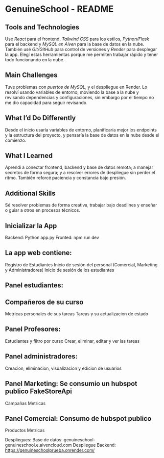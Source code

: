 # GenuineSchool - README

## Tools and Technologies
Usé *React* para el frontend, *Tailwind CSS* para los estilos, *Python/Flask* para el backend y *MySQL en Aiven* para la base de datos en la nube. También usé *Git/GitHub* para control de versiones y *Render* para desplegar la app. Elegí estas herramientas porque me permiten trabajar rápido y tener todo funcionando en la nube.

## Main Challenges
Tuve problemas con *puertos de MySQL*, y el despliegue en Render. Lo resolví usando variables de entorno, moviendo la base a la nube y revisando dependencias y configuraciones, sin embargo por el tiempo no me dio capacidad para seguir revisando.

## What I’d Do Differently
Desde el inicio usaría variables de entorno, planificaría mejor los endpoints y la estructura del proyecto, y pensaría la base de datos en la nube desde el comienzo.

## What I Learned
Aprendí a conectar frontend, backend y base de datos remota; a manejar secretos de forma segura; y a resolver errores de despliegue sin perder el ritmo. También reforcé paciencia y constancia bajo presión.

## Additional Skills
Sé resolver problemas de forma creativa, trabajar bajo deadlines y enseñar o guiar a otros en procesos técnicos.

## Inicializar la App
Backend: Python app.py
Fronted: npm run dev

## La app web contiene:
Registro de Estudiantes
Inicio de sesión del personal (Comercial, Marketing y Administradores)
Inicio de sesión de los estudiantes

## Panel estudiantes:
## Compañeros de su curso
Metricas personales de sus tareas
Tareas y su actualizacion de estado

## Panel Profesores:
Estudiantes y filtro por curso
Crear, eliminar, editar y ver las tareas

## Panel administradores:
Creacion, eliminacion, visualizacion y edicion de usuarios

## Panel Marketing: Se consumio un hubspot publico FakeStoreApi
Campañas
Metricas

## Panel Comercial: Consumo de hubspot publico
Productos
Metricas

Despliegues: 
Base de datos: genuineschool-genuineschool.e.aivencloud.com
Despliegue Backend: https://genuineschoolprueba.onrender.com/ 


